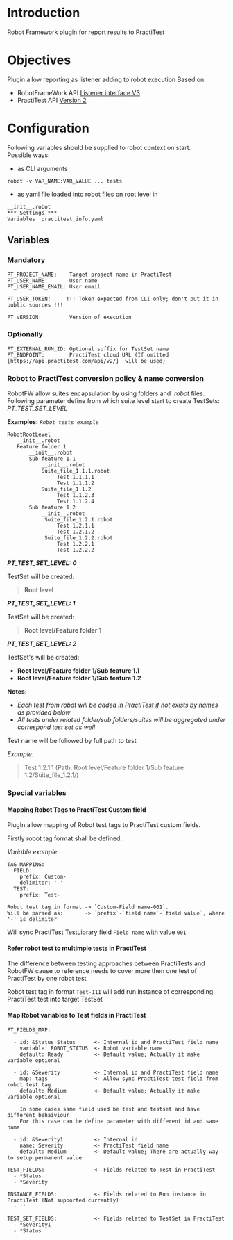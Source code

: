 # Introduction
Robot Framework plugin for report results to PractiTest

# Objectives
Plugin allow reporting as listener adding to robot execution
Based on.
* RobotFrameWork API  [Listener interface V3](http://robotframework.org/robotframework/latest/RobotFrameworkUserGuide.html#listener-version-3) 
* PractiTest API      [Version 2](https://www.practitest.com/api-v2/)

# Configuration

Following variables should be supplied to robot context on start.\
Possible ways:
- as CLI arguments
~~~
robot -v VAR_NAME:VAR_VALUE ... tests
~~~
- as yaml file loaded into robot files on root level in 
~~~
__init__.robot
*** Settings ***
Variables  practitest_info.yaml

~~~

## Variables
### Mandatory
~~~
PT_PROJECT_NAME:    Target project name in PractiTest
PT_USER_NAME:       User name
PT_USER_NAME_EMAIL: User email

PT_USER_TOKEN:     !!! Token expected from CLI only; don't put it in public sources !!!

PT_VERSION:         Version of execution
~~~
### Optionally
~~~
PT_EXTERNAL_RUN_ID: Optional suffix for TestSet name
PT_ENDPOINT:        PractiTest cloud URL (If omitted [https://api.practitest.com/api/v2/]  will be used) 
~~~

### Robot to PractiTest conversion policy & name conversion
RobotFW allow suites encapsulation by using folders and _.robot_ files.\
Following parameter define from which suite level start to create TestSets: _PT_TEST_SET_LEVEL_

__Examples:__
*`Robot tests example`*
~~~
RobotRootLevel
   __init__.robot
   Feature folder 1
       __init__.robot
       Sub feature 1.1
           __init__.robot
           Suite_file_1.1.1.robot
                Test 1.1.1.1
                Test 1.1.1.2
           Suite_file_1.1.2
                Test 1.1.2.3
                Test 1.1.2.4
       Sub feature 1.2
           __init__.robot
            Suite_file_1.2.1.robot
                Test 1.2.1.1
                Test 1.2.1.2
            Suite_file_1.2.2.robot
                Test 1.2.2.1
                Test 1.2.2.2
~~~

__*PT_TEST_SET_LEVEL: 0*__

TestSet will be created: 
>__Root level__


__*PT_TEST_SET_LEVEL: 1*__
 
TestSet will be created:
> __Root level/Feature folder 1__

__*PT_TEST_SET_LEVEL: 2*__
 
TestSet's will be created:
- __Root level/Feature folder 1/Sub feature 1.1__
-  __Root level/Feature folder 1/Sub feature 1.2__

__Notes:__ 
- _Each test from robot will be added in PractiTest if not exists by names as provided below_
- _All tests under related folder/sub folders/suites will be aggregated under correspond test set as well_

Test name will be followed by full path to test 

*Example:*

> Test 1.2.1.1 (Path: Root level/Feature folder 1/Sub feature 1.2/Suite_file_1.2.1/)

### Special variables
#### Mapping Robot Tags to PractiTest Custom field
PlugIn allow mapping of Robot test tags to PractiTest custom fields.

Firstly robot tag format shall be defined.

*Variable example:*
~~~
TAG_MAPPING:
  FIELD:
    prefix: Custom-
    delimiter: '-'  
  TEST:
    prefix: Test-
~~~
~~~
Robot test tag in format -> `Custom-Field name-001`.
Will be parsed as:       -> `prefix`-`field name`-`field value`, where '-' is delimiter
~~~
Will sync PractiTest TestLibrary field `Field name` with value `001`

#### Refer robot test to multimple tests in PractiTest
The difference between testing approaches between  PractiTests and RobotFW cause to reference needs to cover more then one test of PractiTest by one robot test

Robot test tag in format `Test-111` will add run instance of corresponding PractiTest test into target TestSet 



#### Map Robot variables to Test fields in PractiTest

~~~
PT_FIELDS_MAP:

  - id: &Status Status      <- Internal id and PractiTest field name
    variable: ROBOT_STATUS  <- Robot variable name
    default: Ready          <- Default value; Actually it make variable optional

  - id: &Severity           <- Internal id and PractiTest field name
    map: tags               <- Allow sync PractiTest test field from robot test tag
    default: Medium         <- Default value; Actually it make variable optional
    
    In some cases same field used be test and testset and have different behaiviour
    For this case can be define parameter with different id and same name
    
  - id: &Severity1          <- Internal id
    name: Severity          <- PractiTest field name
    default: Medium         <- Default value; There are actually way to setup permanent value

TEST_FIELDS:                <- Fields related to Test in PractiTest
  - *Status
  - *Severity

INSTANCE_FIELDS:            <- Fields related to Run instance in PractiTest (Not supported currently)
  - ''

TEST_SET_FIELDS:            <- Fields related to TestSet in PractiTest
  - *Severity1
  - *Status
~~~
